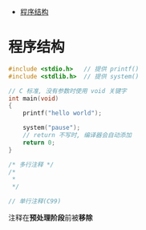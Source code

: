 <!-- TOC -->

- [程序结构](#程序结构)

<!-- /TOC -->

# 程序结构

```c
#include <stdio.h>   // 提供 printf()
#include <stdlib.h>  // 提供 system()

// C 标准, 没有参数时使用 void 关键字
int main(void) 
{
    printf("hello world");

    system("pause");
    // return 不写时, 编译器会自动添加
    return 0;
}
```

```c
/* 多行注释 */
/*
 *
 */

// 单行注释(C99)
```

注释在**预处理阶段**前被**移除**


